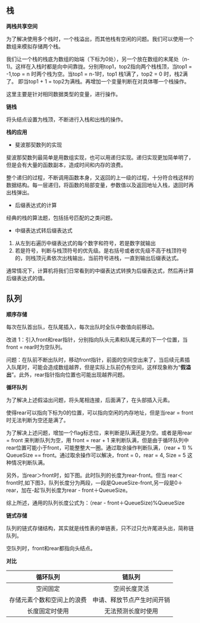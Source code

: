 ## 栈

**两栈共享空间**

为了解决使用多个栈时，一个栈溢出，而其他栈有空闲的问题。我们可以使用一个数组来模拟存储两个栈。

我们让一个栈的栈底为数组的始端（下标为0处），另一个放在数组的末尾处（n-1)。这样在入栈时都是向中间靠拢。分别用top1，top2指向两个栈栈顶，当top1 = -1,top = n 时两个栈为空。当top1 = n-1时，top1 栈1满了，top2 = 0 时，栈2满了。 即当top1 + 1 = top2为满栈。再增加一个变量判断在对具体哪一个栈操作。

这里主要是针对相同数据类型的变量，进行操作。

**链栈**

将头结点设置为栈顶，不断进行入栈和出栈的操作。

**栈的应用**

- 斐波那契数列的实现

斐波那契数列最简单是用数组实现，也可以用递归实现。递归实现更加简单明了，但是会有大量的函数副本，造成时间和内存的浪费。

整个递归的过程，不断调用函数本身，又返回的上一级的过程，十分符合栈这样的数据结构。每一层递归，将函数的局部变量，参数值以及返回地址入栈，退回时再出栈弹出。

- 后缀表达式的计算

经典的栈的算法题，包括括号匹配的之类问题。

- 中缀表达式转后缀表达式

1. 从左到右遍历中缀表达式的每个数字和符号，若是数字就输出
2. 若是符号，判断与栈顶符号的优先级。是右括号或者优先级不高于栈顶符号的，则栈顶元素依次出栈输出，当前符号进栈，一直到输出后缀表达式。

通常情况下，计算机将我们日常看到的中缀表达式转换为后缀表达式，然后再计算后缀表达式的值。

## 队列

**顺序存储**

每次在队首出队，在队尾插入，每次出队时全队中数值向前移动。

改进 1：引入front和rear指针，分别指向队头元素和队尾元素的下一个位置，当front = rear时为空队列。

问题：在队前不断出队时，移动front指针，前面的空间空出来了，当后续元素插入队尾时，可能会造成数组越界，但是实际上队前仍有空间，这样现象称为“**假溢出**”。此外，rear指针指向位置也可能出现越界问题。

**循环队列**

为了解决上述假溢出问题，将头尾相连接，后面满了，在头部插入元素。

使得rear可以指向下标为0的位置，可以指向空闲的内存地址，但是当rear = front时无法判断为空还是满了。

为了解决上述问题，增加一个flag标志位，来判断是队满还是为空。或者是用rear = front 来判断队列为空，用 front = rear + 1 来判断队满，但是由于循环队列中rear位置可能小于front，可能整整大一圈。通过取余操作判断队满，（rear + 1) % QueueSize == front。通过取余操作可以解决，front = 0，rear = 4, Size = 5 这种情况判断队满。

另外，当rear＞front时，如下图。此时队列的长度为rear-front。但当 rear＜front时,如下图3，队列长度分为两段，—段是QueueSize-front,另一段是0＋rear，加在-起’队列长度为rear - front＋QueueSize。

综上所述，通用的队列长度公式为：（rear - front＋QueueSize)%QueueSize

**链式存储**

队列的链式存储结构，其实就是线性表的单链表，只不过只允许尾进头出，简称链队列。

空队列时，front和rear都指向头结点。

**对比**

|          循环队列          |           链队列           |
| :------------------------: | :------------------------: |
|          空间固定          |        空间长度灵活        |
| 存储元素个数和空间上的浪费 | 申请、释放节点产生时间开销 |
|       长度固定时使用       |     无法预测长度时使用     |
